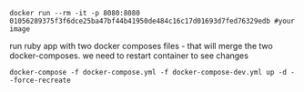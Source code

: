 ```
docker run --rm -it -p 8080:8080 01056289375f3f6dce25ba47bf44b41950de484c16c17d01693d7fed76329edb #your image
```

run ruby app with two docker composes files - that will merge the two docker-composes. we need to restart container to see changes

```
docker-compose -f docker-compose.yml -f docker-compose-dev.yml up -d --force-recreate
```

